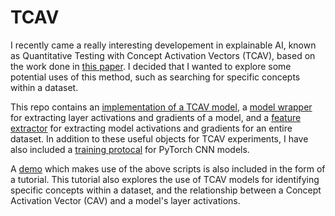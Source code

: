 # TCAV

I recently came a really interesting developement in explainable AI, known as Quantitative Testing with Concept Activation Vectors (TCAV), based on the work done in [this paper](https://arxiv.org/abs/1711.11279). I decided that I wanted to explore some potential uses of this method, such as searching for specific concepts within a dataset. 

This repo contains an [implementation of a TCAV model](https://github.com/shaikadish/TCAV/blob/main/TCAV.py), a [model wrapper](https://github.com/shaikadish/TCAV/blob/main/ModelExplainer.py) for extracting layer activations and gradients of a model, and a [feature extractor](https://github.com/shaikadish/TCAV/blob/main/FeatureExtractor.py) for extracting model activations and gradients for an entire dataset. In addition to these useful objects for TCAV experiments, I have also included a [training protocal](https://github.com/shaikadish/TCAV/blob/main/Trainer.py) for PyTorch CNN models.

A [demo](https://github.com/shaikadish/TCAV/blob/main/demo.py) which makes use of the above scripts is also included in the form of a tutorial. This tutorial also explores the use of TCAV models for identifying specific concepts within a dataset, and the relationship between a Concept Activation Vector (CAV) and a model's layer activations.